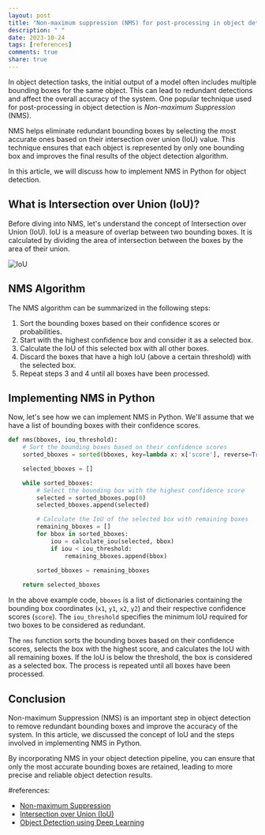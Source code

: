 ```yaml
---
layout: post
title: "Non-maximum suppression (NMS) for post-processing in object detection in Python"
description: " "
date: 2023-10-24
tags: [references]
comments: true
share: true
---
```


In object detection tasks, the initial output of a model often includes multiple bounding boxes for the same object. This can lead to redundant detections and affect the overall accuracy of the system. One popular technique used for post-processing in object detection is *Non-maximum Suppression* (NMS).

NMS helps eliminate redundant bounding boxes by selecting the most accurate ones based on their intersection over union (IoU) value. This technique ensures that each object is represented by only one bounding box and improves the final results of the object detection algorithm.

In this article, we will discuss how to implement NMS in Python for object detection.

## What is Intersection over Union (IoU)?

Before diving into NMS, let's understand the concept of Intersection over Union (IoU). IoU is a measure of overlap between two bounding boxes. It is calculated by dividing the area of intersection between the boxes by the area of their union.

![IoU](https://i.imgur.com/6qbuBBu.png)

## NMS Algorithm

The NMS algorithm can be summarized in the following steps:

1. Sort the bounding boxes based on their confidence scores or probabilities.
2. Start with the highest confidence box and consider it as a selected box.
3. Calculate the IoU of this selected box with all other boxes.
4. Discard the boxes that have a high IoU (above a certain threshold) with the selected box.
5. Repeat steps 3 and 4 until all boxes have been processed.

## Implementing NMS in Python

Now, let's see how we can implement NMS in Python. We'll assume that we have a list of bounding boxes with their confidence scores.

```python
def nms(bboxes, iou_threshold):
    # Sort the bounding boxes based on their confidence scores
    sorted_bboxes = sorted(bboxes, key=lambda x: x['score'], reverse=True)

    selected_bboxes = []

    while sorted_bboxes:
        # Select the bounding box with the highest confidence score
        selected = sorted_bboxes.pop(0)
        selected_bboxes.append(selected)

        # Calculate the IoU of the selected box with remaining boxes
        remaining_bboxes = []
        for bbox in sorted_bboxes:
            iou = calculate_iou(selected, bbox)
            if iou < iou_threshold:
                remaining_bboxes.append(bbox)
        
        sorted_bboxes = remaining_bboxes

    return selected_bboxes
```

In the above example code, `bboxes` is a list of dictionaries containing the bounding box coordinates (`x1`, `y1`, `x2`, `y2`) and their respective confidence scores (`score`). The `iou_threshold` specifies the minimum IoU required for two boxes to be considered as redundant.

The `nms` function sorts the bounding boxes based on their confidence scores, selects the box with the highest score, and calculates the IoU with all remaining boxes. If the IoU is below the threshold, the box is considered as a selected box. The process is repeated until all boxes have been processed.

## Conclusion

Non-maximum Suppression (NMS) is an important step in object detection to remove redundant bounding boxes and improve the accuracy of the system. In this article, we discussed the concept of IoU and the steps involved in implementing NMS in Python.

By incorporating NMS in your object detection pipeline, you can ensure that only the most accurate bounding boxes are retained, leading to more precise and reliable object detection results.

#references:
- [Non-maximum Suppression](https://en.wikipedia.org/wiki/Non-maximum_suppression)
- [Intersection over Union (IoU)](https://www.pyimagesearch.com/2016/11/07/intersection-over-union-iou-for-object-detection/)
- [Object Detection using Deep Learning](https://towardsdatascience.com/object-detection-using-deep-learning-approaches-an-end-to-end-theoretical-perspective-4ca8b847987d)